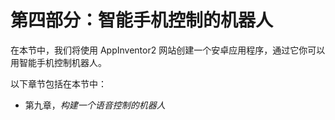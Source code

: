 # 第四部分：智能手机控制的机器人

在本节中，我们将使用 AppInventor2 网站创建一个安卓应用程序，通过它你可以用智能手机控制机器人。

以下章节包括在本节中：

+   第九章，*构建一个语音控制的机器人*
